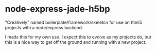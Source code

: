 # node-express-jade-h5bp
"Creatively" named boilerplate/framework/skeleton for use on html5 projects with a node/express backend. 

I made this for my own use. I expect this to evolve as my projects do, but this is a nice way to get off the ground and running with a new project. 
